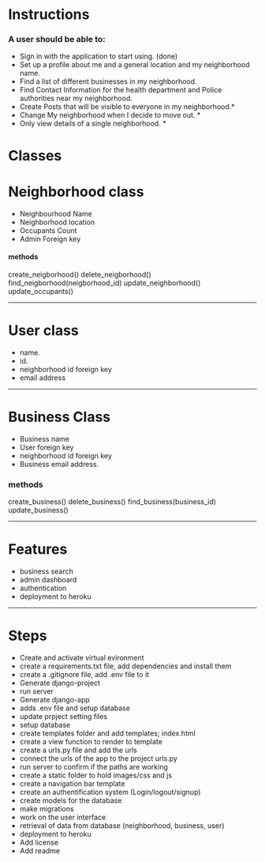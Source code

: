 # Instructions
### A user should be able to:
+ Sign in with the application to start using. (done)
+ Set up a profile about me and a general location and my neighborhood name.
+ Find a list of different businesses in my neighborhood.
+ Find Contact Information for the health department and Police authorities near my neighborhood.
+ Create Posts that will be visible to everyone in my neighborhood.*
+ Change My neighborhood when I decide to move out. *
+ Only view details of a single neighborhood. *

# Classes

# Neighborhood class
+ Neighbourhood Name
+ Neighborhood location
+ Occupants Count
+ Admin Foreign key

#### methods
create_neigborhood()
delete_neigborhood()
find_neigborhood(neigborhood_id)
update_neighborhood()
update_occupants()
<hr>

# User class
+ name.
+ id.
+ neighborhood id foreign key
+ email address

<hr>

# Business Class
+ Business name
+ User foreign key
+ neighborhood id foreign key
+ Business email address.

### methods
create_business()
delete_business()
find_business(business_id)
update_business()
<hr>

# Features
+ business search
+ admin dashboard
+ authentication
+ deployment to heroku
<hr>

# Steps
+ Create and activate virtual evironment
+ create a requirements.txt file, add dependencies and install them
+ create a .gitignore file, add .env file to it
+ Generate django-project
+ run server
+ Generate django-app
+ adds .env file and setup database
+ update prpject setting files
+ setup database
+ create templates folder and add templates; index.html
+ create a view function to render to template
+ create a urls.py file and add the urls
+ connect the urls of the app to the project urls.py
+ run server to confirm if the paths are working
+ create a static folder to hold images/css and js
+ create a navigation bar template
+ create an authentification system (Login/logout/signup)
+ create models for the database
+ make migrations
+ work on the user interface
+ retrieval of data from database (neighborhood, business, user)
+ deployment to heroku
+ Add license
+ Add readme


